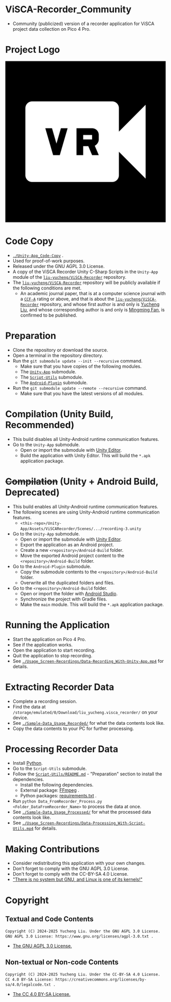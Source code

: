 # ViSCA-Recorder_Community

- Community (publicized) version of a recorder application for ViSCA project data collection on Pico 4 Pro.

# Project Logo

![](./README_Assets/visca-recorder-logo.svg)

# Code Copy

- [`./Unity-App_Code-Copy`](./Unity-App_Code-Copy) .
- Used for proof-of-work purposes.
- Released under the GNU AGPL 3.0 License.
- A copy of the ViSCA Recorder Unity C-Sharp Scripts in the `Unity-App` module of the [`liu-yucheng/ViSCA-Recorder`](https://github.com/liu-yucheng/ViSCA-Recorder) repository.
- The [`liu-yucheng/ViSCA-Recorder`](https://github.com/liu-yucheng/ViSCA-Recorder) repository will be publicly available if the following conditions are met.
  - An academic journal paper, that is at a computer science journal with a [`CCF-A`](https://www.ccf.org.cn/en/Bulletin/2019-05-13/663884.shtml) rating or above, and that is about the [`liu-yucheng/ViSCA-Recorder`](https://github.com/liu-yucheng/ViSCA-Recorder) repository, and whose first author is and only is [Yucheng Liu](https://orcid.org/0000-0002-5322-3983), and whose corresponding author is and only is [Mingming Fan](https://orcid.org/0000-0002-0356-4712), is confirmed to be published.

# Preparation

- Clone the repository or download the source.
- Open a terminal in the repository directory.
- Run the `git submodule update --init --recursive` command.
  - Make sure that you have copies of the following modules.
  - The [`Unity-App`](https://github.com/liu-yucheng/ViSCARecorder.GitHub-Repo) submodule.
  - The [`Script-Utils`](https://github.com/liu-yucheng/ViSCA-Recorder-Utils) submodule.
  - The [`Android-Plugin`](https://github.com/liu-yucheng/liu_yucheng.visca_recorder_android) submodule.
- Run the `git submodule update --remote --recursive` command.
  - Make sure that you have the latest versions of all modules.

# Compilation (Unity Build, Recommended)

- This build disables all Unity-Android runtime communication features.
- Go to the `Unity-App` submodule.
  - Open or import the submodule with [Unity Editor](https://unity.com/download).
  - Build the application with Unity Editor. This will build the `*.apk` application package.

# ~~Compilation~~ (Unity + Android Build, Deprecated)

- This build enables all Unity-Android runtime communication features.
- The following scenes are using Unity-Android runtime communication features.
  - `<this-repo>/Unity-App/Assets/ViSCARecorder/Scenes/.../recording-3.unity`
- Go to the `Unity-App` submodule.
  - Open or import the submodule with [Unity Editor](https://unity.com/download).
  - Export the application as an Android project.
  - Create a new `<repository>/Android-Build` folder.
  - Move the exported Android project content to the `<repository>/Android-Build` folder.
- Go to the `Android-Plugin` submodule.
  - Copy the submodule contents to the `<repository>/Android-Build` folder.
  - Overwrite all the duplicated folders and files.
- Go to the `<repository>/Android-Build` folder.
  - Open or import the folder with [Android Studio](https://developer.android.com/studio).
  - Synchronize the project with Gradle files.
  - Make the `main` module. This will build the `*.apk` application package.

# Running the Application

- Start the application on Pico 4 Pro.
- See if the application works.
- Open the application to start recording.
- Quit the application to stop recording.
- See [`./Usage_Screen-Recordings/Data-Recording_With-Unity-App.mp4`](./Usage_Screen-Recordings/Data-Recording_With-Unity-App.mp4) for details.

# Extracting Recorder Data

- Complete a recording session.
- Find the data at `/storage/emulated/0/Download/liu_yucheng.visca_recorder/` on your device.
- See [`./Sample-Data_Usage_Recorded/`](./Sample-Data_Usage_Recorded/) for what the data contents look like.
- Copy the data contents to your PC for further processing.

# Processing Recorder Data

- Install [Python](https://www.python.org/downloads/).
- Go to the `Script-Utils` submodule.
- Follow the [`Script-Utils/README.md`](./Script-Utils/README.md) - "Preparation" section to install the dependencies.
  - Install the following dependencies.
  - External package: [FFmpeg](https://ffmpeg.org/download.html) .
  - Python packages: [requirements.txt](./Script-Utils/requirements.txt) .
- Run `python Data_FromRecorder_Process.py <Folder_DataFromRecorder_Name>` to process the data at once.
- See [`./Sample-Data_Usage_Processed/`](./Sample-Data_Usage_Processed/) for what the processed data contents look like.
- See [`./Usage_Screen-Recordings/Data-Processing_With-Script-Utils.mp4`](./Usage_Screen-Recordings/Data-Processing_With-Script-Utils.mp4) for details.

# Making Contributions

- Consider redistributing this application with your own changes.
- Don't forget to comply with the GNU AGPL 3.0 License.
- Don't forget to comply with the CC-BY-SA 4.0 License.
- ["There is no system but GNU, and Linux is one of its kernels!"](https://www.gnu.org/fun/humor.html)

# Copyright

## Textual and Code Contents

```
Copyright (C) 2024-2025 Yucheng Liu. Under the GNU AGPL 3.0 License.
GNU AGPL 3.0 License: https://www.gnu.org/licenses/agpl-3.0.txt .
```

- [The GNU AGPL 3.0 License.](./license)

## Non-textual or Non-code Contents

```
Copyright (C) 2024-2025 Yucheng Liu. Under the CC-BY-SA 4.0 License.
CC 4.0 BY-SA License: https://creativecommons.org/licenses/by-sa/4.0/legalcode.txt .
```

- [The CC 4.0 BY-SA License.](./license-2)
